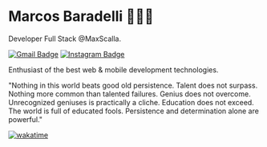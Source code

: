 # Marcos Baradelli 👨🏻‍💻

Developer Full Stack @MaxScalla.


[![Gmail Badge](https://img.shields.io/badge/-marcostognetti123@gmail.com-4c00b0?style=flat-square&logo=Gmail&logoColor=white&link=mailto:marcostognetti123@gmail.com)](mailto:marcostognetti123@gmail.com)
[![Instagram Badge](https://img.shields.io/badge/-@marcosbaradelli-4c00b0?style=flat-square&labelColor=4c00b0&logo=instagram&logoColor=white&link=https://instagram.com/obaradelli)](https://instagram.com/marcosbaradelli) 

Enthusiast of the best web & mobile development technologies.

"Nothing in this world beats good old persistence. Talent does not surpass. Nothing more common than talented failures. Genius does not overcome. Unrecognized geniuses is practically a cliche. Education does not exceed. The world is full of educated fools. Persistence and determination alone are powerful."

[![wakatime](https://wakatime.com/badge/user/6f8814ac-fbdd-4e96-89a4-737488a0811d.svg)](https://wakatime.com/@6f8814ac-fbdd-4e96-89a4-737488a0811d)
